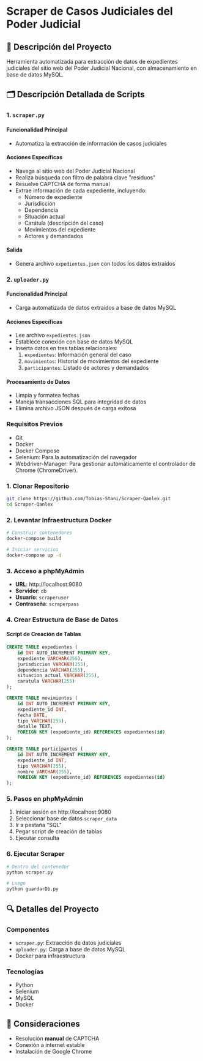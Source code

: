 # Scraper de Casos Judiciales del Poder Judicial

## 📝 Descripción del Proyecto

Herramienta automatizada para extracción de datos de expedientes judiciales del sitio web del Poder Judicial Nacional, con almacenamiento en base de datos MySQL.

## 🗂️ Descripción Detallada de Scripts

### 1. `scraper.py`

#### Funcionalidad Principal
- Automatiza la extracción de información de casos judiciales

#### Acciones Específicas
- Navega al sitio web del Poder Judicial Nacional
- Realiza búsqueda con filtro de palabra clave "residuos"
- Resuelve CAPTCHA de forma manual
- Extrae información de cada expediente, incluyendo:
  - Número de expediente
  - Jurisdicción
  - Dependencia
  - Situación actual
  - Carátula (descripción del caso)
  - Movimientos del expediente
  - Actores y demandados

#### Salida
- Genera archivo `expedientes.json` con todos los datos extraídos

### 2. `uploader.py`

#### Funcionalidad Principal
- Carga automatizada de datos extraídos a base de datos MySQL

#### Acciones Específicas
- Lee archivo `expedientes.json`
- Establece conexión con base de datos MySQL
- Inserta datos en tres tablas relacionales:
  1. `expedientes`: Información general del caso
  2. `movimientos`: Historial de movimientos del expediente
  3. `participantes`: Listado de actores y demandados

#### Procesamiento de Datos
- Limpia y formatea fechas
- Maneja transacciones SQL para integridad de datos
- Elimina archivo JSON después de carga exitosa

### Requisitos Previos
- Git
- Docker
- Docker Compose
- Selenium: Para la automatización del navegador
- Webdriver-Manager: Para gestionar automáticamente el controlador de Chrome (ChromeDriver).  

### 1. Clonar Repositorio

```bash
git clone https://github.com/Tobias-Stani/Scraper-Qanlex.git
cd Scraper-Qanlex
```

### 2. Levantar Infraestructura Docker

```bash
# Construir contenedores
docker-compose build

# Iniciar servicios
docker-compose up -d
```

### 3. Acceso a phpMyAdmin

- **URL**: http://localhost:9080
- **Servidor**: `db`
- **Usuario**: `scraperuser`
- **Contraseña**: `scraperpass`

### 4. Crear Estructura de Base de Datos

#### Script de Creación de Tablas

```sql
CREATE TABLE expedientes (
    id INT AUTO_INCREMENT PRIMARY KEY,
    expediente VARCHAR(255),
    jurisdiccion VARCHAR(255),
    dependencia VARCHAR(255),
    situacion_actual VARCHAR(255),
    caratula VARCHAR(255)
);

CREATE TABLE movimientos (
    id INT AUTO_INCREMENT PRIMARY KEY,
    expediente_id INT,
    fecha DATE,
    tipo VARCHAR(255),
    detalle TEXT,
    FOREIGN KEY (expediente_id) REFERENCES expedientes(id)
);

CREATE TABLE participantes (
    id INT AUTO_INCREMENT PRIMARY KEY,
    expediente_id INT,
    tipo VARCHAR(255),
    nombre VARCHAR(255),
    FOREIGN KEY (expediente_id) REFERENCES expedientes(id)
);
```

### 5. Pasos en phpMyAdmin

1. Iniciar sesión en http://localhost:9080
2. Seleccionar base de datos `scraper_data`
3. Ir a pestaña "SQL"
4. Pegar script de creación de tablas
5. Ejecutar consulta

### 6. Ejecutar Scraper

```bash
# Dentro del contenedor
python scraper.py

# Luego
python guardarDb.py
```

## 🔍 Detalles del Proyecto

### Componentes
- `scraper.py`: Extracción de datos judiciales
- `uploader.py`: Carga a base de datos MySQL
- Docker para infraestructura

### Tecnologías
- Python
- Selenium
- MySQL
- Docker

## 🚨 Consideraciones

- Resolución **manual** de CAPTCHA
- Conexión a internet estable
- Instalación de Google Chrome
